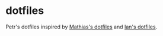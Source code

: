 # dotfiles

Petr's dotfiles inspired by [Mathias's dotfiles][1] and [Ian's dotfiles][2].

[1]: https://github.com/mathiasbynens/dotfiles
[2]: https://github.com/statico/dotfiles/
